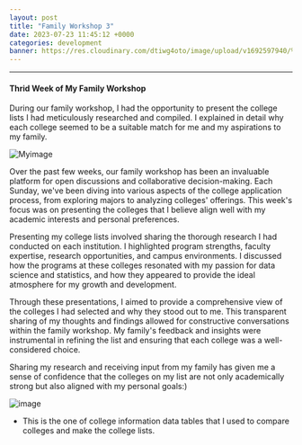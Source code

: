 ```yaml
---
layout: post
title: "Family Workshop 3"
date: 2023-07-23 11:45:12 +0000
categories: development
banner: https://res.cloudinary.com/dtiwg4oto/image/upload/v1692597940/%EC%8A%A4%ED%81%AC%EB%A6%B0%EC%83%B7_2023-08-21_150538_knjw08.png
---
```


---

#### Thrid Week of My Family Workshop

During our family workshop, I had the opportunity to present the college lists I had meticulously researched and compiled. I explained in detail why each college seemed to be a suitable match for me and my aspirations to my family.

![Myimage](https://res.cloudinary.com/dtiwg4oto/image/upload/v1692597940/%EC%8A%A4%ED%81%AC%EB%A6%B0%EC%83%B7_2023-08-21_150538_knjw08.png)

Over the past few weeks, our family workshop has been an invaluable platform for open discussions and collaborative decision-making. Each Sunday, we've been diving into various aspects of the college application process, from exploring majors to analyzing colleges' offerings. This week's focus was on presenting the colleges that I believe align well with my academic interests and personal preferences.

Presenting my college lists involved sharing the thorough research I had conducted on each institution. I highlighted program strengths, faculty expertise, research opportunities, and campus environments. I discussed how the programs at these colleges resonated with my passion for data science and statistics, and how they appeared to provide the ideal atmosphere for my growth and development.

Through these presentations, I aimed to provide a comprehensive view of the colleges I had selected and why they stood out to me. This transparent sharing of my thoughts and findings allowed for constructive conversations within the family workshop. My family's feedback and insights were instrumental in refining the list and ensuring that each college was a well-considered choice.

Sharing my research and receiving input from my family has given me a sense of confidence that the colleges on my list are not only academically strong but also aligned with my personal goals:)

![image](https://res.cloudinary.com/dtiwg4oto/image/upload/v1692599177/%EC%8A%A4%ED%81%AC%EB%A6%B0%EC%83%B7_2023-07-12_122818_saszvx.png)

- This is the one of college information data tables that I used to compare colleges and make the college lists.
